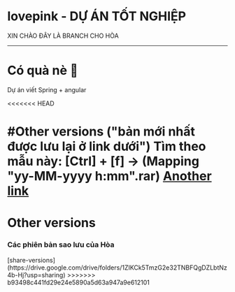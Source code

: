 # lovepink - DỰ ÁN TỐT NGHIỆP

XIN CHÀO ĐÂY LÀ BRANCH CHO HÒA
<hr>
<h1>Có quà nè 🎁</h1>
Dự án viết Spring + angular

<<<<<<< HEAD


#Other versions ("bản mới nhất được lưu lại ở link dưới")
Tìm theo mẫu này: [Ctrl] + [f] -> (Mapping "yy-MM-yyyy h:mm".rar)
[Another link](https://drive.google.com/drive/folders/1ZIKCk5TmzG2e32TNBFQgDZLbtNz4b-Hj?usp=sharing)
=======
# Other versions
<h3>Các phiên bản sao lưu của Hòa</h3>
[share-versions](https://drive.google.com/drive/folders/1ZIKCk5TmzG2e32TNBFQgDZLbtNz4b-Hj?usp=sharing)
>>>>>>> b93498c441fd29e24e5890a5d63a947a9e612101
